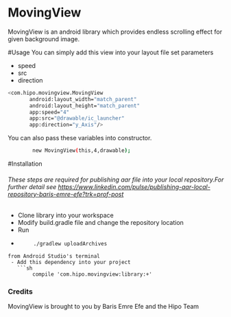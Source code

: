 # MovingView

MovingView is an android library which provides  endless scrolling effect for given background image.



#Usage
You can simply add this view into your layout file set parameters
  - speed
  - src
  - direction
```sh
<com.hipo.movingview.MovingView
       android:layout_width="match_parent"
       android:layout_height="match_parent"
       app:speed="4"
       app:src="@drawable/ic_launcher"
       app:direction="y_Axis"/>
```

You can also pass these variables into constructor.
```sh
        new MovingView(this,4,drawable);
```

#Installation
###### These steps are required for publishing aar file into your local repository.For further detail see https://www.linkedin.com/pulse/publishing-aar-local-repository-baris-emre-efe?trk=prof-post
 - Clone library into your workspace
 - Modify build.gradle file and change the repository location
 - Run 
 - ```sh
        ./gradlew uploadArchives
```
from Android Studio's terminal
 - Add this dependency into your project
   ```sh
        compile 'com.hipo.movingview:library:+'
```


### Credits
MovingView is brought to you by Baris Emre Efe and the Hipo Team


